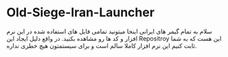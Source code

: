 # Old-Siege-Iran-Launcher
سلام به تمام گیمر های ایرانی
اینحا میتونید تمامی فایل های استفاده شده در این نرم افزار و کد ها رو مشاهده بکنید.
 در واقع دلیل ایجاد این Repositroy این هست که به شما ثابت کنیم این نرم افزار کاملا سالم است و برای سیستمتون هیچ خطری نداره.

